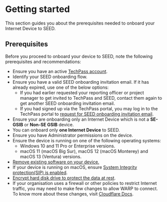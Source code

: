 # Getting started

This section guides you about the prerequisites needed to onboard your Internet Device to SEED.


## Prerequisites

Before you proceed to onboard your device to SEED, note the following prerequisites and recommendations:

- Ensure you have an active [TechPass account](https://docs.developer.tech.gov.sg/docs/tp-userdocs-for-writers/onboard-to-techpass).
- Identify your SEED onboarding flow.
- Ensure you have a valid SEED onboarding invitation email. If it has already expired, use one of the below options:
    - If you had earlier requested your reporting officer or project manager to get invited to TechPass and SEED, contact them again to get another SEED onboarding invitation email.
    - If you had signed up via the TechPass portal, you may log in to the TechPass portal to [request for SEED onboarding invitation email](https://docs.developer.tech.gov.sg/docs/techpass-user-guide/request-for-seed-provisioning).
- Ensure your are onboarding only an Internet Device which is not a **SE-GSIB** or **Non-SE GSIB** device.
- You can onboard only **one Internet Device** to SEED.
- Ensure you have Administrator permissions on the device.
- Ensure the device is running on one of the following operating systems:
    - Windows 10 and 11 Pro or Enterprise versions.
    - macOS 11 (macOS Big Sur), macOS 12 (macOS Monterey) and macOS 13 (Ventura) versions.    
- [Remove existing software on your device.](https://docs.developer.tech.gov.sg/docs/security-suite-for-engineering-endpoint-devices/prerequisites-for-onboarding?id=remove-existing-software-on-your-device)
- If your device is running on macOS, ensure [System Integrity protection(SIP) is enabled](https://docs.developer.tech.gov.sg/docs/security-suite-for-engineering-endpoint-devices/prerequisites-for-onboarding?id=verify-if-system-integrity-protection-is-enabled).
- [Encrypt hard disk drive to protect the data at rest](https://docs.developer.tech.gov.sg/docs/security-suite-for-engineering-endpoint-devices/prerequisites-for-onboarding?id=encrypt-your-hard-disk-drive-to-protect-your-data-at-rest). 
- If your organisation uses a firewall or other policies to restrict Internet traffic, you may need to make few changes to allow WARP to connect. To know more about these changes, visit [Cloudflare Docs](https://developers.cloudflare.com/cloudflare-one/connections/connect-devices/warp/deployment/firewall/).       

  





